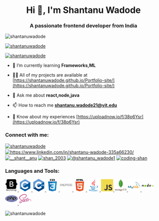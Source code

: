 <h1 align="center">Hi 👋, I'm Shantanu Wadode</h1>
<h3 align="center">A passionate frontend developer from India</h3>

<p align="left"> <img src="https://komarev.com/ghpvc/?username=shantanuwadode&label=Profile%20views&color=0e75b6&style=flat" alt="shantanuwadode" /> </p>

<p align="left"> <a href="https://github.com/ryo-ma/github-profile-trophy"><img src="https://github-profile-trophy.vercel.app/?username=shantanuwadode" alt="shantanuwadode" /></a> </p>

<p align="left"> <a href="https://twitter.com/shantanuwadode" target="blank"><img src="https://img.shields.io/twitter/follow/shantanuwadode?logo=twitter&style=for-the-badge" alt="shantanuwadode" /></a> </p>

- 🌱 I’m currently learning **Frameworks,ML**

- 👨‍💻 All of my projects are available at [https://shantanuwadode.github.io/Portfolio-site/](https://shantanuwadode.github.io/Portfolio-site/)

- 💬 Ask me about **react,node,java**

- 📫 How to reach me **shantanu.wadode21@vit.edu**

- 📄 Know about my experiences [https://uploadnow.io/f/38p6Ysr](https://uploadnow.io/f/38p6Ysr)

<h3 align="left">Connect with me:</h3>
<p align="left">
<a href="https://twitter.com/shantanuwadode" target="blank"><img align="center" src="https://raw.githubusercontent.com/rahuldkjain/github-profile-readme-generator/master/src/images/icons/Social/twitter.svg" alt="shantanuwadode" height="30" width="40" /></a>
<a href="https://linkedin.com/in/https://www.linkedin.com/in/shantanu-wadode-335a66230/" target="blank"><img align="center" src="https://raw.githubusercontent.com/rahuldkjain/github-profile-readme-generator/master/src/images/icons/Social/linked-in-alt.svg" alt="https://www.linkedin.com/in/shantanu-wadode-335a66230/" height="30" width="40" /></a>
<a href="https://instagram.com/__shant__anu" target="blank"><img align="center" src="https://raw.githubusercontent.com/rahuldkjain/github-profile-readme-generator/master/src/images/icons/Social/instagram.svg" alt="__shant__anu" height="30" width="40" /></a>
<a href="https://www.codechef.com/users/shan_2003" target="blank"><img align="center" src="https://cdn.jsdelivr.net/npm/simple-icons@3.1.0/icons/codechef.svg" alt="shan_2003" height="30" width="40" /></a>
<a href="https://www.hackerrank.com/@shantanu_wadode1" target="blank"><img align="center" src="https://raw.githubusercontent.com/rahuldkjain/github-profile-readme-generator/master/src/images/icons/Social/hackerrank.svg" alt="@shantanu_wadode1" height="30" width="40" /></a>
<a href="https://www.leetcode.com/coding-shan" target="blank"><img align="center" src="https://raw.githubusercontent.com/rahuldkjain/github-profile-readme-generator/master/src/images/icons/Social/leet-code.svg" alt="coding-shan" height="30" width="40" /></a>
</p>

<h3 align="left">Languages and Tools:</h3>
<p align="left"> <a href="https://getbootstrap.com" target="_blank" rel="noreferrer"> <img src="https://raw.githubusercontent.com/devicons/devicon/master/icons/bootstrap/bootstrap-plain-wordmark.svg" alt="bootstrap" width="40" height="40"/> </a> <a href="https://www.cprogramming.com/" target="_blank" rel="noreferrer"> <img src="https://raw.githubusercontent.com/devicons/devicon/master/icons/c/c-original.svg" alt="c" width="40" height="40"/> </a> <a href="https://www.w3schools.com/cpp/" target="_blank" rel="noreferrer"> <img src="https://raw.githubusercontent.com/devicons/devicon/master/icons/cplusplus/cplusplus-original.svg" alt="cplusplus" width="40" height="40"/> </a> <a href="https://www.w3schools.com/css/" target="_blank" rel="noreferrer"> <img src="https://raw.githubusercontent.com/devicons/devicon/master/icons/css3/css3-original-wordmark.svg" alt="css3" width="40" height="40"/> </a> <a href="https://expressjs.com" target="_blank" rel="noreferrer"> <img src="https://raw.githubusercontent.com/devicons/devicon/master/icons/express/express-original-wordmark.svg" alt="express" width="40" height="40"/> </a> <a href="https://www.w3.org/html/" target="_blank" rel="noreferrer"> <img src="https://raw.githubusercontent.com/devicons/devicon/master/icons/html5/html5-original-wordmark.svg" alt="html5" width="40" height="40"/> </a> <a href="https://www.java.com" target="_blank" rel="noreferrer"> <img src="https://raw.githubusercontent.com/devicons/devicon/master/icons/java/java-original.svg" alt="java" width="40" height="40"/> </a> <a href="https://developer.mozilla.org/en-US/docs/Web/JavaScript" target="_blank" rel="noreferrer"> <img src="https://raw.githubusercontent.com/devicons/devicon/master/icons/javascript/javascript-original.svg" alt="javascript" width="40" height="40"/> </a> <a href="https://www.mongodb.com/" target="_blank" rel="noreferrer"> <img src="https://raw.githubusercontent.com/devicons/devicon/master/icons/mongodb/mongodb-original-wordmark.svg" alt="mongodb" width="40" height="40"/> </a> <a href="https://www.mysql.com/" target="_blank" rel="noreferrer"> <img src="https://raw.githubusercontent.com/devicons/devicon/master/icons/mysql/mysql-original-wordmark.svg" alt="mysql" width="40" height="40"/> </a> <a href="https://nodejs.org" target="_blank" rel="noreferrer"> <img src="https://raw.githubusercontent.com/devicons/devicon/master/icons/nodejs/nodejs-original-wordmark.svg" alt="nodejs" width="40" height="40"/> </a> <a href="https://www.php.net" target="_blank" rel="noreferrer"> <img src="https://raw.githubusercontent.com/devicons/devicon/master/icons/php/php-original.svg" alt="php" width="40" height="40"/> </a> <a href="https://sass-lang.com" target="_blank" rel="noreferrer"> <img src="https://raw.githubusercontent.com/devicons/devicon/master/icons/sass/sass-original.svg" alt="sass" width="40" height="40"/> </a> </p>

<p><img align="center" src="https://github-readme-stats.vercel.app/api/top-langs?username=shantanuwadode&show_icons=true&locale=en&layout=compact" alt="shantanuwadode" /></p>

